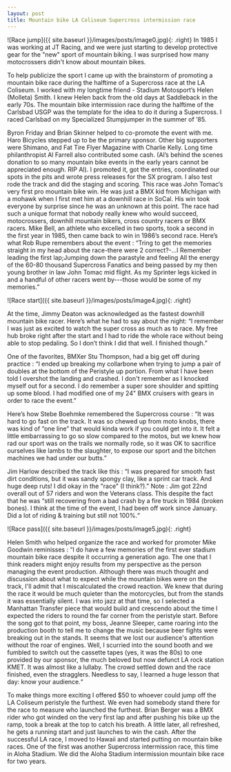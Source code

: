 ```yaml
---
layout: post
title: Mountain bike LA Coliseum Supercross intermission race
---
```


![Race jump]({{ site.baseurl }}/images/posts/image0.jpg){: .right}
In 1985 I was working at JT Racing, and we were just starting to develop protective gear for the "new" sport of mountain biking. I was surprised how many motocrossers didn't know about mountain bikes.

To help publicize the sport I came up with the brainstorm of promoting a mountain bike race during the halftime of a Supercross race at the LA Coliseum. I worked with my longtime friend - Stadium Motosport’s Helen (Molleta) Smith. I knew Helen back from the old days at Saddleback in the early 70s.  The mountain bike intermission race during the halftime of the Carlsbad USGP was the template for the idea to do it during a Supercross. I raced Carlsbad on my Specialized Stumpjumper in the summer of ‘85.

Byron Friday and Brian Skinner helped to co-promote the event with me. Haro Bicycles stepped up to be the primary sponsor. Other big supporters were Shimano, and Fat Tire Flyer Magazine with Charlie Kelly. Long time philanthropist Al Farrell also contributed some cash. (Al’s behind the scenes donation to so many mountain bike events in the early years cannot be appreciated enough. RIP Al).  I promoted it, got the entries, coordinated our spots in the pits and wrote press releases for the SX program. I also test rode the track and did the staging and scoring.  This race was John Tomac‘s very first pro mountain bike win. He was just a BMX kid from Michigan with a mohawk when I first met him at a downhill race in SoCal. His win took everyone by surprise since he was an unknown at this point. The race had such a unique format that nobody really knew who would succeed, motocrossers, downhill mountain bikers, cross country racers or BMX racers.  Mike Bell, an athlete who excelled in two sports, took a second in the first year in 1985, then came back to win in 1986’s second race. Here’s what Rob Rupe remembers about the event : “Tring to get the memories straight in my head about the race-there were 2 correct?-...I Remember leading the first lap;Jumping down the parastyle and feeling All the energy of the 60-80 thousand Supercross Fanatics and being passed by my then young brother in law John Tomac mid flight. As my Sprinter legs kicked in and a handful of other racers went by---those would be some of my memories.”

![Race start]({{ site.baseurl }}/images/posts/image4.jpg){: .right}

At the time, Jimmy Deaton was acknowledged as the fastest downhill mountain bike racer. Here’s what he had to say about the night: “I remember I was just as excited to watch the super cross as much as to race. My free hub broke right after the start and I had to ride the whole race without being able to stop pedaling. So I don’t think I did that well. I finished though.”

One of the favorites, BMXer Stu Thompson, had a big get off during practice : “I ended up breaking my collarbone when trying to jump a pair of doubles at the bottom of the Peristyle up portion. From what I have been told I overshot the landing and crashed. I don't remember as I knocked myself out for a second. I do remember a super sore shoulder and spitting up some blood. I had modified one of my 24" BMX cruisers with gears in order to race the event.”

Here’s how Stebe Boehmke remembered the Supercross course : “It was hard to go fast on the track. It was so chewed up from moto knobs, there was kind of “one line” that would kinda work if you could get into it. It felt a little embarrassing to go so slow compared to the motos, but we knew how rad our sport was on the trails we normally rode, so it was OK to sacrifice ourselves like lambs to the slaughter, to expose our sport and the bitchen machines we had under our butts.”

Jim Harlow described the track like this : “I was prepared for smooth fast dirt conditions, but it was sandy spongy clay, like a sprint car track. And huge deep ruts! I did okay in the "race" (I think?).” Note : Jim got 22nd overall out of 57 riders and won the Veterans class. This despite the fact that he was “still recovering from a bad crash by a fire truck in 1984 (broken bones). I think at the time of the event, I had been off work since January. Did a lot of riding & training but still not 100%.“

![Race pass]({{ site.baseurl }}/images/posts/image5.jpg){: .right}

Helen Smith who helped organize the race and worked for promoter Mike Goodwin reminisses : “I do have a few memories of the first ever stadium mountain bike race despite it occurring a generation ago. The one that I think readers might enjoy results from my perspective as the person managing the event production. Although there was much thought and discussion about what to expect while the mountain bikes were on the track, I'll admit that I miscalculated the crowd reaction. We knew that during the race it would be much quieter than the motorcycles, but from the stands it was essentially silent. I was into jazz at that time, so I selected a Manhattan Transfer piece that would build and crescendo about the time I expected the riders to round the far corner from the peristyle start. Before the song got to that point, my boss, Jeanne Sleeper, came roaring into the production booth to tell me to change the music because beer fights were breaking out in the stands. It seems that we lost our audience's attention without the roar of engines. Well, I scurried into the sound booth and we fumbled to switch out the cassette tapes (yes, it was the 80s) to one provided by our sponsor, the much beloved but now defunct LA rock station KMET.  It was almost like a lullaby. The crowd settled down and the race finished, even the stragglers. Needless to say, I learned a huge lesson that day: know your audience.“

 To make things more exciting I offered $50 to whoever could jump off the LA Coliseum peristyle the furthest. We even had somebody stand there for the race to measure who launched the furthest. Brian Berger was a BMX rider who got winded on the very first lap and after pushing his bike up the ramp, took a break at the top to catch his breath. A little later, all refreshed, he gets a running start and just launches to win the cash.
After the successful LA race, I moved to Hawaii and started putting on mountain bike races. One of the first was another Supercross intermission race, this time in Aloha Stadium. We did the Aloha Stadium intermission mountain bike race for two years. 




